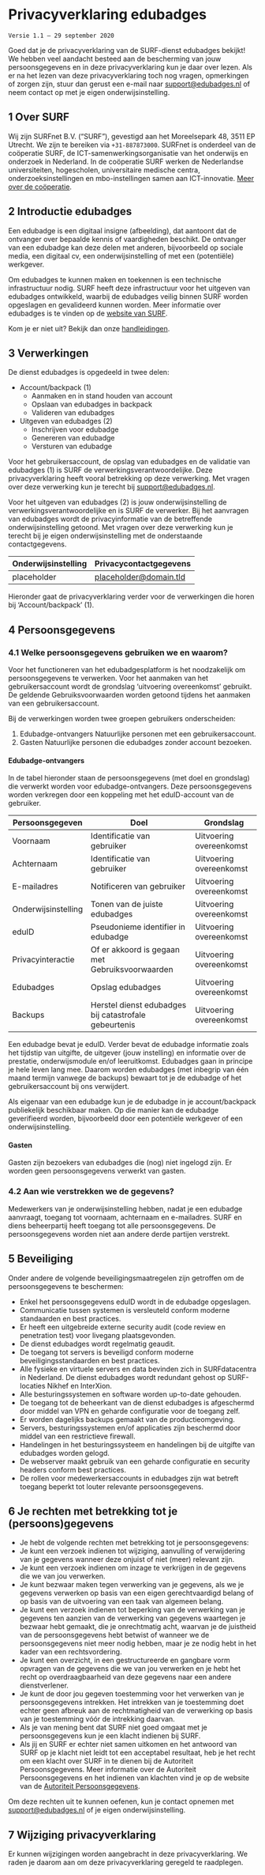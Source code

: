 # Privacyverklaring edubadges
`Versie 1.1 – 29 september 2020`

Goed dat je de privacyverklaring van de SURF-dienst edubadges bekijkt! We hebben veel aandacht besteed aan de bescherming van jouw persoonsgegevens en in deze privacyverklaring kun je daar over lezen. Als er na het lezen van deze privacyverklaring toch nog vragen, opmerkingen of zorgen zijn, stuur dan gerust een e-mail naar [support@edubadges.nl](mailto:support@edubadges.nl) of neem contact op met je eigen onderwijsinstelling.

## 1 Over SURF
Wij zijn SURFnet B.V. (“SURF”), gevestigd aan het Moreelsepark 48, 3511 EP Utrecht. We zijn te bereiken via `+31-887873000`. SURFnet is onderdeel van de coöperatie SURF, de ICT-samenwerkingsorganisatie van het onderwijs en onderzoek in Nederland. In de coöperatie SURF werken de Nederlandse universiteiten, hogescholen, universitaire medische centra, onderzoeksinstellingen en mbo-instellingen samen aan ICT-innovatie. [Meer over de coöperatie](https://surf.nl/over-surf/cooperatie-surf).

## 2 Introductie edubadges
Een edubadge is een digitaal insigne (afbeelding), dat aantoont dat de ontvanger over bepaalde kennis of vaardigheden beschikt. De ontvanger van een edubadge kan deze delen met anderen, bijvoorbeeld op sociale media, een digitaal cv, een onderwijsinstelling of met een (potentiële) werkgever.

Om edubadges te kunnen maken en toekennen is een technische infrastructuur nodig. SURF heeft deze infrastructuur voor het uitgeven van edubadges ontwikkeld, waarbij de edubadges veilig binnen SURF worden opgeslagen en gevalideerd kunnen worden. Meer informatie over edubadges is te vinden op de [website van SURF](https://surf.nl/edubadges-nationale-aanpak-voor-inzet-van-badges).

Kom je er niet uit? Bekijk dan onze [handleidingen](https://surf.nl/edubadges).

## 3 Verwerkingen
De dienst edubadges is opgedeeld in twee delen:

* Account/backpack (1)
  * Aanmaken en in stand houden van account
  * Opslaan van edubadges in backpack
  * Valideren van edubadges
* Uitgeven van edubadges (2)
  * Inschrijven voor edubadge
  * Genereren van edubadge
  * Versturen van edubadge

Voor het gebruikersaccount, de opslag van edubadges en de validatie van edubadges (1) is SURF de verwerkingsverantwoordelijke. Deze privacyverklaring heeft vooral betrekking op deze verwerking. Met vragen over deze verwerking kun je terecht bij [support@edubadges.nl](mailto:support@edubadges.nl).

Voor het uitgeven van edubadges (2) is jouw onderwijsinstelling de verwerkingsverantwoordelijke en is SURF de verwerker. Bij het aanvragen van edubadges wordt de privacyinformatie van de betreffende onderwijsinstelling getoond. Met vragen over deze verwerking kun je terecht bij je eigen onderwijsinstelling met de onderstaande contactgegevens.

| Onderwijsinstelling |	Privacycontactgegevens |
| ------------------- | ---------------------- |
| placeholder | placeholder@domain.tld |

Hieronder gaat de privacyverklaring verder voor de verwerkingen die horen bij ‘Account/backpack’ (1).

## 4 Persoonsgegevens
### 4.1 Welke persoonsgegevens gebruiken we en waarom?
Voor het functioneren van het edubadgesplatform is het noodzakelijk om persoonsgegevens te verwerken. Voor het aanmaken van het gebruikersaccount wordt de grondslag ‘uitvoering overeenkomst’ gebruikt. De geldende Gebruiksvoorwaarden worden getoond tijdens het aanmaken van een gebruikersaccount.

Bij de verwerkingen worden twee groepen gebruikers onderscheiden:

1. Edubadge-ontvangers	    Natuurlijke personen met een gebruikersaccount.
2. Gasten			        Natuurlijke personen die edubadges zonder account bezoeken.

#### Edubadge-ontvangers
In de tabel hieronder staan de persoonsgegevens (met doel en grondslag) die verwerkt worden voor edubadge-ontvangers. Deze persoonsgegevens worden verkregen door een koppeling met het eduID-account van de gebruiker.

| Persoonsgegeven |	Doel | Grondslag |
| --------------- | ---- | --------- |
| Voornaam | Identificatie van gebruiker | Uitvoering overeenkomst |
| Achternaam | Identificatie van gebruiker | Uitvoering overeenkomst |
| E-mailadres | Notificeren van gebruiker | Uitvoering overeenkomst |
| Onderwijsinstelling |	Tonen van de juiste edubadges | Uitvoering overeenkomst |
| eduID | Pseudonieme identifier in edubadge | Uitvoering overeenkomst |
| Privacyinteractie	| Of er akkoord is gegaan met Gebruiksvoorwaarden | Uitvoering overeenkomst |
| Edubadges | Opslag edubadges | Uitvoering overeenkomst |
| Backups | Herstel dienst edubadges bij catastrofale gebeurtenis | Uitvoering overeenkomst |

Een edubadge bevat je eduID. Verder bevat de edubadge informatie zoals het tijdstip van uitgifte, de uitgever (jouw instelling) en informatie over de prestatie, onderwijsmodule en/of leeruitkomst. Edubadges gaan in principe je hele leven lang mee. Daarom worden edubadges (met inbegrip van één maand termijn vanwege de backups) bewaart tot je de edubadge of het gebruikersaccount bij ons verwijdert.

Als eigenaar van een edubadge kun je de edubadge in je account/backpack publiekelijk beschikbaar maken. Op die manier kan de edubadge geverifieerd worden, bijvoorbeeld door een potentiële werkgever of een onderwijsinstelling.

#### Gasten
Gasten zijn bezoekers van edubadges die (nog) niet ingelogd zijn. Er worden geen persoonsgegevens verwerkt van gasten.

### 4.2 Aan wie verstrekken we de gegevens?
Medewerkers van je onderwijsinstelling hebben, nadat je een edubadge aanvraagt, toegang tot voornaam, achternaam en e-mailadres. SURF en diens beheerpartij heeft toegang tot alle persoonsgegevens. De persoonsgegevens worden niet aan andere derde partijen verstrekt.

## 5 Beveiliging
Onder andere de volgende beveiligingsmaatregelen zijn getroffen om de persoonsgegevens te beschermen:

* Enkel het persoonsgegevens eduID wordt in de edubadge opgeslagen.
* Communicatie tussen systemen is versleuteld conform moderne standaarden en best practices.
* Er heeft een uitgebreide externe security audit (code review en penetration test) voor livegang plaatsgevonden.
* De dienst edubadges wordt regelmatig geaudit.
* De toegang tot servers is beveiligd conform moderne beveiligingsstandaarden en best practices.
* Alle fysieke en virtuele servers en data bevinden zich in SURFdatacentra in Nederland. De dienst edubadges wordt redundant gehost op SURF-locaties Nikhef en InterXion.
* Alle besturingssystemen en software worden up-to-date gehouden.
* De toegang tot de beheerkant van de dienst edubadges is afgeschermd door middel van VPN en geharde configuratie voor de toegang zelf.
* Er worden dagelijks backups gemaakt van de productieomgeving.
* Servers, besturingssystemen en/of applicaties zijn beschermd door middel van een restrictieve firewall.
* Handelingen in het besturingssysteem en handelingen bij de uitgifte van edubadges worden gelogd.
* De webserver maakt gebruik van een geharde configuratie en security headers conform best practices.
* De rollen voor medewerkersaccounts in edubadges zijn wat betreft toegang beperkt tot louter relevante persoonsgegevens.

## 6 Je rechten met betrekking tot je (persoons)gegevens
* Je hebt de volgende rechten met betrekking tot je persoonsgegevens:
* Je kunt een verzoek indienen tot wijziging, aanvulling of verwijdering van je gegevens wanneer deze onjuist of niet (meer) relevant zijn.
* Je kunt een verzoek indienen om inzage te verkrijgen in de gegevens die we van jou verwerken.
* Je kunt bezwaar maken tegen verwerking van je gegevens, als we je gegevens verwerken op basis van een eigen gerechtvaardigd belang of op basis van de uitvoering van een taak van algemeen belang.
* Je kunt een verzoek indienen tot beperking van de verwerking van je gegevens ten aanzien van de verwerking van gegevens waartegen je bezwaar hebt gemaakt, die je onrechtmatig acht, waarvan je de juistheid van de persoonsgegevens hebt betwist of wanneer we de persoonsgegevens niet meer nodig hebben, maar je ze nodig hebt in het kader van een rechtsvordering.
* Je kunt een overzicht, in een gestructureerde en gangbare vorm opvragen van de gegevens die we van jou verwerken en je hebt het recht op overdraagbaarheid van deze gegevens naar een andere dienstverlener.
* Je kunt de door jou gegeven toestemming voor het verwerken van je persoonsgegevens intrekken. Het intrekken van je toestemming doet echter geen afbreuk aan de rechtmatigheid van de verwerking op basis van je toestemming vóór de intrekking daarvan.
* Als je van mening bent dat SURF niet goed omgaat met je persoonsgegevens kun je een klacht indienen bij SURF.
* Als jij en SURF er echter niet samen uitkomen en het antwoord van SURF op je klacht niet leidt tot een acceptabel resultaat, heb je het recht om een klacht over SURF in te dienen bij de Autoriteit Persoonsgegevens. Meer informatie over de Autoriteit Persoonsgegevens en het indienen van klachten vind je op de website van de [Autoriteit Persoonsgegevens](https://www.autoriteitpersoonsgegevens.nl).

Om deze rechten uit te kunnen oefenen, kun je contact opnemen met [support@edubadges.nl](mailto:support@edubadges.nl) of je eigen onderwijsinstelling.

## 7 Wijziging privacyverklaring
Er kunnen wijzigingen worden aangebracht in deze privacyverklaring. We raden je daarom aan om deze privacyverklaring geregeld te raadplegen.
